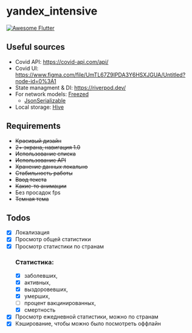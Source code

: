 # yandex_intensive
[![Awesome Flutter](https://img.shields.io/badge/Awesome-Flutter-blue.svg)](https://github.com/Solido/awesome-flutter)

## Useful sources
- Covid API: https://covid-api.com/api/<br>
- Covid UI: https://www.figma.com/file/UmTL67Z9IPDA3Y6HSXJGUA/Untitled?node-id=0%3A1<br>
- State managment & DI: https://riverpod.dev/<br>
- For network models: <a href="https://pub.dev/packages/freezed">Freezed</a>
  + <a href="https://pub.dev/packages/json_serializable">JsonSerializable</a>
- Local storage: <a href="https://pub.dev/packages/hive">Hive</a>

## Requirements

<ul>
  <li><strike>Красивый дизайн</strike></li>
  <li><strike>2+ экрана, навигация 1.0</strike></li>
  <li><strike>Использование списка</strike></li>
  <li><strike>Использование API</strike></li>
  <li><strike>Хранение данных локально</strike></li>
  <li><strike>Стабильность работы</strike></li>
  <li><strike>Ввод текста</strike></li>
  <li><strike>Какие-то анимации</strike></li>
  <li>Без просадок fps</li>
  <li><strike>Темная тема</strike></li>
</ul>

## Todos

- [x] Локализация
- [x] Просмотр общей статистики
- [x] Просмотр статистики по странам
  ### Статистика:
  - [x] заболевших,
  - [x] активных,
  - [x] выздоровевших,
  - [x] умерших,
  - [ ] процент вакцинированных,
  - [x] смертность
- [x] Просмотр ежедневной статистики, можно по странам
- [x] Кэширование, чтобы можно было посмотреть оффлайн
